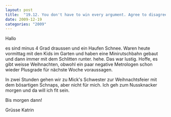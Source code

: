```yaml
---
layout: post
title:  "19.12. You don't have to win every argument. Agree to disagree. = Du brauchst nicht jede Diskussion gewinnen. Willige ein, nicht einig zu sein."
date: 2009-12-19
categories: "2009"
---
```

Hallo


es sind minus 4 Grad draussen und ein Haufen Schnee. Waren heute vormittag mit den Kids im Garten und haben eine Minirutschbahn gebaut und dann immer mit dem Schlitten runter. hehe. Das war lustig. Hoffe, es gibt weisse Weihnachten, obwohl ein paar negative Metrologen schon wieder Plusgrade für nächste Woche voraussagen.



In zwei Stunden gehen wir zu Mick's Schwester zur Weihnachtsfeier mit dem bösartigen Schnaps, aber nicht für mich. Ich geh zum Nussknacker morgen und da will ich fit sein.



Bis morgen dann!



Grüsse Katrin






